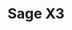 ---
title: "Sage X3"
seoTitle: "Sage X3 Getting Started"
seoDescription: "Integrate your Sage X3 with supported B2B and B2C Systems through Stock2Shop"
seoKeyword: ["Sage X3", "Integrations"]
type: help
source: "sage-x3"
tags: ["gettingstarted", "sage-x3"]
draft: true
---